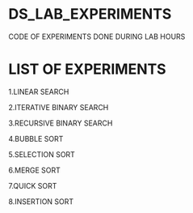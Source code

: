 # DS_LAB_EXPERIMENTS
CODE OF EXPERIMENTS DONE DURING LAB HOURS

# LIST OF EXPERIMENTS

 1.LINEAR SEARCH

 
 2.ITERATIVE BINARY SEARCH

 
 3.RECURSIVE BINARY SEARCH

 
 4.BUBBLE SORT

 
 5.SELECTION SORT

 
 6.MERGE SORT  

 
 7.QUICK SORT

 
 8.INSERTION SORT
